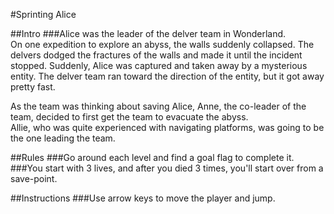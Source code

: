 #Sprinting Alice

##Intro
###Alice was the leader of the delver team in Wonderland.
<br/>
On one expedition to explore an abyss, the walls suddenly collapsed.
The delvers dodged the fractures of the walls and made it until the incident stopped.
Suddenly, Alice was captured and taken away by a mysterious entity.
The delver team ran toward the direction of the entity, but it got away pretty fast.

As the team was thinking about saving Alice, Anne, the co-leader of the team, decided to first get the team to evacuate the abyss.
<br/>
Allie, who was quite experienced with navigating platforms, was going to be the one leading the team.

##Rules
###Go around each level and find a goal flag to complete it.
###You start with 3 lives, and after you died 3 times, you'll start over from a save-point.

##Instructions
###Use arrow keys to move the player and jump.